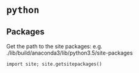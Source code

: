 # `python`

## Packages
Get the path to the site packages:
e.g. ./lib/build/anaconda3/lib/python3.5/site-packages

~~~~
import site; site.getsitepackages()
~~~~
